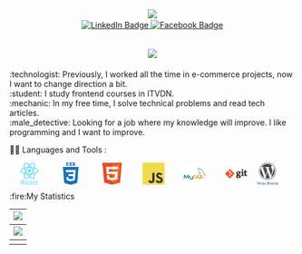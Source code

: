 <div id="header" align="center">
<img src="https://media2.giphy.com/media/RbDKaczqWovIugyJmW/giphy.gif?cid=ecf05e473i4kvlw0oqhs0qugc11bof6ayo7dhhopkoi6d5vb&rid=giphy.gif&ct=g" width="400"/> 
<div id="badges">
  <a href="https://www.linkedin.com/in/%D0%BA%D0%BE%D0%BD%D1%81%D1%82%D0%B0%D0%BD%D1%82%D0%B8%D0%BD-%D0%BF%D0%B5%D1%82%D1%80%D0%B5%D0%BD%D0%BA%D0%BE-505b98220/)">
    <img src="https://img.shields.io/badge/LinkedIn-blue?style=for-the-badge&logo=linkedin&logoColor=white" alt="LinkedIn Badge"/>
  </a>
  <a href="https://m.facebook.com/100023856827972/">
    <img src="https://img.shields.io/badge/Facebook-blue?style=for-the-badge&logo=Facebook&logoColor=white" alt="Facebook Badge"/>
  </a>
</div>
 <img src="https://komarev.com/ghpvc/?username=KestPetrenko&style=flat-square&color=blue" alt=""/>
</div>

<div align="center">
<br>  
 <a>
    <img src="https://readme-typing-svg.demolab.com?font=Fira+Code&pause=1000&color=00A2EF&background=050F2C&center=true&vCenter=true&width=800&lines=Доброго вечора, ми з України!">
</a>
<br>  
 </div>
<br> 
 :technologist: Previously, I worked all the time in e-commerce projects, now I want to change direction a bit.
<br> 
 :student: I study frontend courses in ITVDN.      
<br> 
 :mechanic: In my free time, I solve technical problems and read tech articles.   
<br> 
 :male_detective: Looking for a job where my knowledge will improve. I like programming and I want to improve.
 
 
 :superhero_man: Languages and Tools :
<br>
<div style="display:flex; justify-content:space-evenly">
  <img src="https://github.com/devicons/devicon/blob/master/icons/react/react-original-wordmark.svg" title="React" alt="React" width="40" height="40"/>&nbsp;
  <img src="https://github.com/devicons/devicon/blob/master/icons/css3/css3-plain-wordmark.svg"  title="CSS3" alt="CSS" width="40" height="40"/>&nbsp;
  <img src="https://github.com/devicons/devicon/blob/master/icons/html5/html5-original.svg" title="HTML5" alt="HTML" width="40" height="40"/>&nbsp;
  <img src="https://github.com/devicons/devicon/blob/master/icons/javascript/javascript-original.svg" title="JavaScript" alt="JavaScript" width="40" height="40"/>&nbsp;
  <img src="https://github.com/devicons/devicon/blob/master/icons/mysql/mysql-original-wordmark.svg" title="MySQL"  alt="MySQL" width="40" height="40"/>&nbsp;
  <img src="https://github.com/devicons/devicon/blob/master/icons/git/git-original-wordmark.svg" title="Git" alt="Git" width="40" height="40"/>
  <img src="https://github.com/devicons/devicon/blob/master/icons/wordpress/wordpress-original.svg" title="Wordpress" alt="Wordpress" width="40" height="40"/>                <br><br><br>                                                                                     
</div>                                             

<table>
    <thead>
        <tr style="align: center">:fire:My Statistics</tr>
    </thead>
    <tbody>
<!--         <tr>
            <th>
                <a>
                    <img src="https://github-readme-stats.vercel.app/api?username=KestPetrenko&count_private=true&show_icons=true&theme=algolia&border_radius=20">
                </a>
            </th>
        </tr>
        <tr> -->
            <th>
                <a>
                    <img src="https://github-readme-streak-stats.herokuapp.com?user=KestPetrenko&theme=algolia&hide_border=true&border_radius=20">
                </a>
            </th>
        </tr>
        <tr>
            <th>
                <a>
                    <img src="https://github-readme-stats.vercel.app/api/top-langs/?username=RomanDelinkevych&count_private=true&show_icons=true&theme=algolia&border_radius=20">
                </a>
            </th>
        </tr>
        <tr>
            <th>

